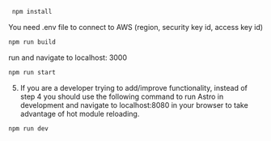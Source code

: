 ```sh
 npm install
```

You need .env file to connect to AWS (region, security key id, access key id)

```sh
npm run build
```

run and navigate to localhost: 3000

```sh
npm run start
```

5. If you are a developer trying to add/improve functionality, instead of step 4
   you should use the following command to run Astro in development and navigate
   to localhost:8080 in your browser to take advantage of hot module reloading.

```sh
npm run dev
```
